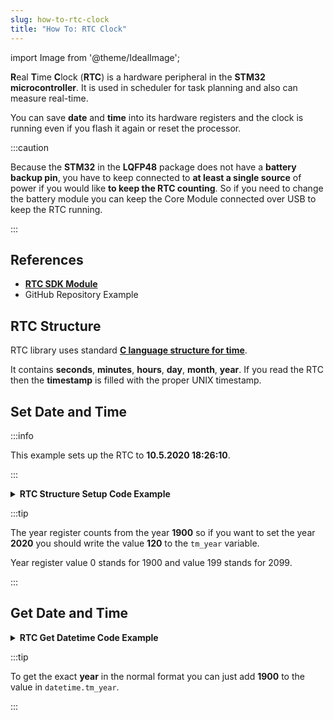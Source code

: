 ```yaml
---
slug: how-to-rtc-clock
title: "How To: RTC Clock"
---
```

import Image from '@theme/IdealImage';

**R**eal **T**ime **C**lock (**RTC**) is a hardware peripheral in the **STM32 microcontroller**. It is used in scheduler for task planning and also can measure real-time.

You can save **date** and **time** into its hardware registers and the clock is running even if you flash it again or reset the processor.

:::caution

  Because the **STM32** in the **LQFP48** package does not have a **battery backup pin**, you have to keep connected to **at least a single source** of power if you would like **to keep the RTC counting**. So if you need to change the battery module you can keep the Core Module connected over USB to keep the RTC running.

:::

## References
- [**RTC SDK Module**](https://sdk.hardwario.com/group__twr__onewire__relay.html)
- GitHub Repository Example

## RTC Structure

RTC library uses standard [**C language structure for time**](https://www.tutorialspoint.com/c_standard_library/time_h.htm).

It contains **seconds**, **minutes**, **hours**, **day**, **month**, **year**. If you read the RTC then the **timestamp** is filled with the proper UNIX timestamp.

## Set Date and Time

:::info

This example sets up the RTC to **10.5.2020 18:26:10**.

:::

<details><summary><b>RTC Structure Setup Code Example</b></summary>
<p>

  ```c showLineNumbers
  struct tm datetime;

  datetime.tm_hour = 18;
  datetime.tm_min = 26;
  datetime.tm_sec = 10;

  datetime.tm_mon = 10;
  datetime.tm_mday = 5;
  datetime.tm_year = 120;

  twr_rtc_set_datetime(&datetime, 0);
  ```
</p>
</details>

:::tip

The year register counts from the year **1900** so if you want to set the year **2020** you should write the value **120** to the `tm_year` variable.

Year register value 0 stands for 1900 and value 199 stands for 2099.

:::

## Get Date and Time

<details><summary><b>RTC Get Datetime Code Example</b></summary>
<p>

  ```c showLineNumbers
  struct tm datetime;
  twr_rtc_get_datetime(&datetime);
  twr_log_debug("$DATE: \"%d-%02d-%02dT%02d:%02d:%02dZ\"", datetime.tm_year, datetime.tm_mon, datetime.tm_mday, datetime.tm_hour, datetime.tm_min, datetime.tm_sec);
  ```

</p>
</details>

:::tip

To get the exact **year** in the normal format you can just add **1900** to the value in `datetime.tm_year`.

:::

